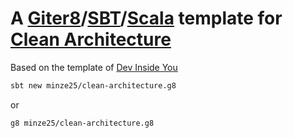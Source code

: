 # A [Giter8][g8]/[SBT][sbt]/[Scala][scala] template for [Clean Architecture][ca]
Based on the template of [Dev Inside You]


```bash
sbt new minze25/clean-architecture.g8
```

or

```bash
g8 minze25/clean-architecture.g8
```

[g8]: http://www.foundweekends.org/giter8/
[sbt]: https://www.scala-sbt.org/
[scala]: https://www.scala-lang.org/
[ca]: https://blog.cleancoder.com/uncle-bob/2012/08/13/the-clean-architecture.html
[Dev Inside You]: https://github.com/DevInsideYou/cat.g8